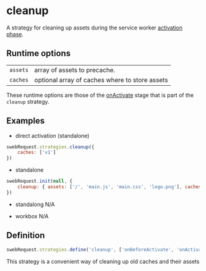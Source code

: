 # cleanup

A strategy for cleaning up assets during the service worker [activation phase](../events/activate.md). 

## Runtime options
|||
|--|--|
`assets` | array of assets to precache. 
`caches` | optional array of caches where to store assets

These runtime options are those of the [onActivate](../stages/onActivate.md) stage that is part of the `cleanup` strategy.

## Examples

- direct activation (standalone)
```javascript
swebRequest.strategies.cleanup({
    caches: ['v1']
})
```
- standalone
```javascript
swebRequest.init(null, {
    cleanup: { assets: ['/', 'main.js', 'main.css', 'logo.png'], caches: ['v1'] }
})
```

- standalong
N/A

- workbox
N/A


## Definition
```javascript
swebRequest.strategies.define('cleanup', ['onBeforeActivate', 'onActivate', 'onActivateCompleted'])
```
This strategy is a convenient way of cleaning up old caches and their assets
